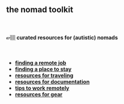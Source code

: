 ## the nomad toolkit

<br>

#### 👉🏼 curated resources for (autistic) nomads

<br>

* **[finding a remote job](find_a_job.md)**
* **[finding a place to stay](find_lodging.md)**
* **[resources for traveling](resources_for_traveling.md)**
* **[resources for documentation](resources_for_documentation.md)**
* **[tips to work remotely](tips_to_work_remotely.md)**
* **[resources for gear](resources_for_gear.md)**




